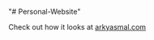 "# Personal-Website" 
<p>Check out how it looks at <a href="https://www.arkyasmal.com">arkyasmal.com</a></p>
